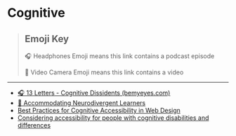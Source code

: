 # Cognitive

> ## Emoji Key
> 🎧 Headphones Emoji means this link contains a podcast episode
> 
> 🎥 Video Camera Emoji means this link contains a video

---


- [🎧 13 Letters - Cognitive Dissidents (bemyeyes.com)](https://www.bemyeyes.com/podcasts/cognitive-dissidents)
- [🎥 Accommodating Neurodivergent Learners](https://a11ytalks.com/posts/2024-mar)
- [Best Practices for Cognitive Accessibility in Web Design](https://www.a11y-collective.com/blog/cognitive-accessibility/)
- [Considering accessibility for people with cognitive disabilities and differences](https://scribe.rip/considering-accessibility-for-people-with-cognitive-disabilities-and-differences-b208dc132a8c)
